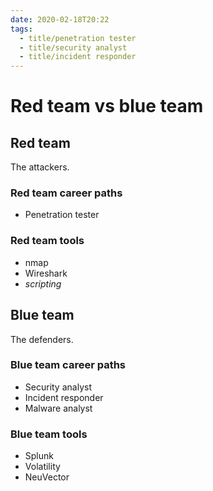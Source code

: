 ```yaml
---
date: 2020-02-18T20:22
tags:
  - title/penetration tester
  - title/security analyst
  - title/incident responder
---
```


# Red team vs blue team

## Red team

The attackers.

### Red team career paths

- Penetration tester

### Red team tools

- nmap
- Wireshark
- *scripting*

## Blue team

The defenders.

### Blue team career paths

- Security analyst
- Incident responder
- Malware analyst

### Blue team tools

- Splunk
- Volatility
- NeuVector
